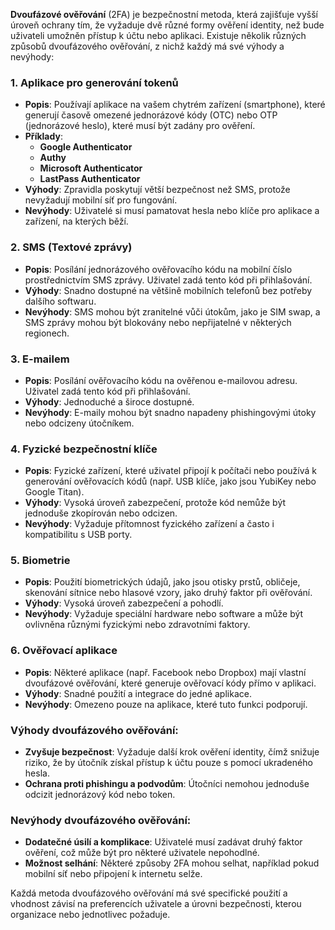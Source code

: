 **Dvoufázové ověřování** (2FA) je bezpečnostní metoda, která zajišťuje vyšší úroveň ochrany tím, že vyžaduje dvě různé formy ověření identity, než bude uživateli umožněn přístup k účtu nebo aplikaci. Existuje několik různých způsobů dvoufázového ověřování, z nichž každý má své výhody a nevýhody:

### **1. Aplikace pro generování tokenů**
- **Popis**: Používají aplikace na vašem chytrém zařízení (smartphone), které generují časově omezené jednorázové kódy (OTC) nebo OTP (jednorázové heslo), které musí být zadány pro ověření.
- **Příklady**:
  - **Google Authenticator**
  - **Authy**
  - **Microsoft Authenticator**
  - **LastPass Authenticator**
- **Výhody**: Zpravidla poskytují větší bezpečnost než SMS, protože nevyžadují mobilní síť pro fungování.
- **Nevýhody**: Uživatelé si musí pamatovat hesla nebo klíče pro aplikace a zařízení, na kterých běží.

### **2. SMS (Textové zprávy)**
- **Popis**: Posílání jednorázového ověřovacího kódu na mobilní číslo prostřednictvím SMS zprávy. Uživatel zadá tento kód při přihlašování.
- **Výhody**: Snadno dostupné na většině mobilních telefonů bez potřeby dalšího softwaru.
- **Nevýhody**: SMS mohou být zranitelné vůči útokům, jako je SIM swap, a SMS zprávy mohou být blokovány nebo nepřijatelné v některých regionech.

### **3. E-mailem**
- **Popis**: Posílání ověřovacího kódu na ověřenou e-mailovou adresu. Uživatel zadá tento kód při přihlašování.
- **Výhody**: Jednoduché a široce dostupné.
- **Nevýhody**: E-maily mohou být snadno napadeny phishingovými útoky nebo odcizeny útočníkem.

### **4. Fyzické bezpečnostní klíče**
- **Popis**: Fyzické zařízení, které uživatel připojí k počítači nebo používá k generování ověřovacích kódů (např. USB klíče, jako jsou YubiKey nebo Google Titan).
- **Výhody**: Vysoká úroveň zabezpečení, protože kód nemůže být jednoduše zkopírován nebo odcizen.
- **Nevýhody**: Vyžaduje přítomnost fyzického zařízení a často i kompatibilitu s USB porty.

### **5. Biometrie**
- **Popis**: Použití biometrických údajů, jako jsou otisky prstů, obličeje, skenování sítnice nebo hlasové vzory, jako druhý faktor při ověřování.
- **Výhody**: Vysoká úroveň zabezpečení a pohodlí.
- **Nevýhody**: Vyžaduje speciální hardware nebo software a může být ovlivněna různými fyzickými nebo zdravotními faktory.

### **6. Ověřovací aplikace**
- **Popis**: Některé aplikace (např. Facebook nebo Dropbox) mají vlastní dvoufázové ověřování, které generuje ověřovací kódy přímo v aplikaci.
- **Výhody**: Snadné použití a integrace do jedné aplikace.
- **Nevýhody**: Omezeno pouze na aplikace, které tuto funkci podporují.

### **Výhody dvoufázového ověřování:**
- **Zvyšuje bezpečnost**: Vyžaduje další krok ověření identity, čímž snižuje riziko, že by útočník získal přístup k účtu pouze s pomocí ukradeného hesla.
- **Ochrana proti phishingu a podvodům**: Útočníci nemohou jednoduše odcizit jednorázový kód nebo token.

### **Nevýhody dvoufázového ověřování:**
- **Dodatečné úsilí a komplikace**: Uživatelé musí zadávat druhý faktor ověření, což může být pro některé uživatele nepohodlné.
- **Možnost selhání**: Některé způsoby 2FA mohou selhat, například pokud mobilní síť nebo připojení k internetu selže.

Každá metoda dvoufázového ověřování má své specifické použití a vhodnost závisí na preferencích uživatele a úrovni bezpečnosti, kterou organizace nebo jednotlivec požaduje.